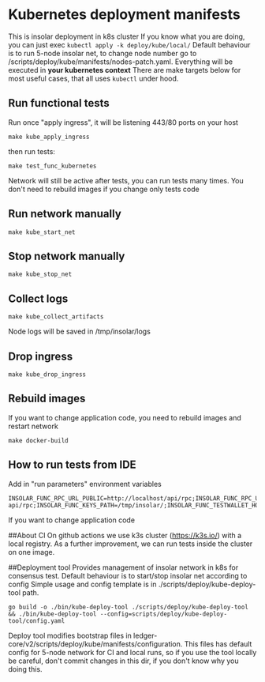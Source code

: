 # Kubernetes deployment manifests

This is insolar deployment in k8s cluster
If you know what you are doing, you can just exec `kubectl apply -k deploy/kube/local/`
Default behaviour is to run 5-node insolar net, to change node number go to /scripts/deploy/kube/manifests/nodes-patch.yaml.
Everything will be executed in **your kubernetes context**
There are make targets below for most useful cases, that all uses `kubectl` under hood.

## Run functional tests
Run once "apply ingress", it will be listening 443/80 ports on your host
```
make kube_apply_ingress
```
then run tests:
```
make test_func_kubernetes
```
Network will still be active after tests, you can run tests many times.
You don't need to rebuild images if you change only tests code

## Run network manually
```
make kube_start_net
```

## Stop network manually
```
make kube_stop_net
```

## Collect logs
```
make kube_collect_artifacts
```
Node logs will be saved in /tmp/insolar/logs

## Drop ingress
```
make kube_drop_ingress
```

## Rebuild images
If you want to change application code, you need to rebuild images and restart network
```
make docker-build
```

## How to run tests from IDE
Add in "run parameters" environment variables
```
INSOLAR_FUNC_RPC_URL_PUBLIC=http://localhost/api/rpc;INSOLAR_FUNC_RPC_URL=http://localhost/admin-api/rpc;INSOLAR_FUNC_KEYS_PATH=/tmp/insolar/;INSOLAR_FUNC_TESTWALLET_HOST=localhost
```
If you want to change application code

##About CI
On github actions we use k3s cluster (https://k3s.io/) with a local registry.
As a further improvement, we can run tests inside the cluster on one image.

##Deployment tool
Provides management of insolar network in k8s for consensus test.
Default behaviour is to start/stop insolar net according to config
Simple usage and config template is in ./scripts/deploy/kube-deploy-tool path.
```
go build -o ./bin/kube-deploy-tool ./scripts/deploy/kube-deploy-tool && ./bin/kube-deploy-tool --config=scripts/deploy/kube-deploy-tool/config.yaml
```

Deploy tool modifies bootstrap files in ledger-core/v2/scripts/deploy/kube/manifests/configuration. 
This files has default config for 5-node network for CI and local runs, so if you use the tool locally be careful, don't commit changes in this dir, if you don't know why you doing this.
